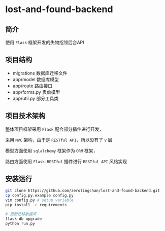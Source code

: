 # lost-and-found-backend

## 简介

使用 `Flask` 框架开发的失物招领后台API

## 项目结构
- migrations 数据库迁移文件
- app/model  数据库模型
- app/route  路由接口
- app/forms.py  表单模型
- app/util.py   部分工具类

## 项目技术架构
整体项目框架采用 `Flask` 配合部分插件进行开发，

采用 `MVC` 架构，由于是 `RESTful API`，所以没有了 `V` 层

模型方面使用 `sqlalchemy` 框架作为 `ORM` 框架，

路由方面使用 `Flask-RESTful` 插件进行 `RESTful API` 风格实现

## 安装运行
```bash
git clone https://github.com/zerolingchan/lost-and-found-backend.git
cp config.py.example config.py
vim config.py # setup variable
pip install -r requirements

# 更新迁移数据库
flask db upgrade
python run.py
```
